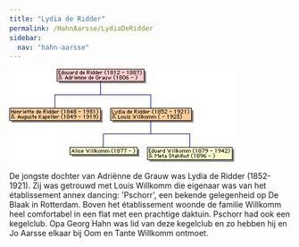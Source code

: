 ```yaml
---
title: "Lydia de Ridder"
permalink: /HahnAarsse/LydiaDeRidder
sidebar:
  nav: "hahn-aarsse"
---
```


[![Willkomm.gif](/assets/images/HahnAarsse/trees/Willkomm.gif)](/assets/images/HahnAarsse/trees/Willkomm.gif)


De jongste dochter van Adriënne de Grauw was Lydia de Ridder (1852-1921). Zij was getrouwd met Louis Willkomm die eigenaar was van het établissement annex dancing: 'Pschorr', een bekende gelegenheid op De Blaak in Rotterdam. Boven het établissement woonde de familie Willkomm heel comfortabel in een flat met een prachtige daktuin. Pschorr had ook een kegelclub. Opa Georg Hahn was lid van deze kegelclub en zo hebben hij en Jo Aarsse elkaar bij Oom en Tante Willkomm ontmoet.